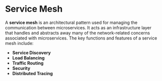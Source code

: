# Service Mesh
A **service mesh** is an architectural pattern used for managing the communication between microservices. It acts as an infrastructure layer that handles and abstracts away many of the network-related concerns associated with microservices. The key functions and features of a service mesh include:
- **Service Discovery**
- **Load Balancing**
- **Traffic Routing**
- **Security**
- **Distributed Tracing**

